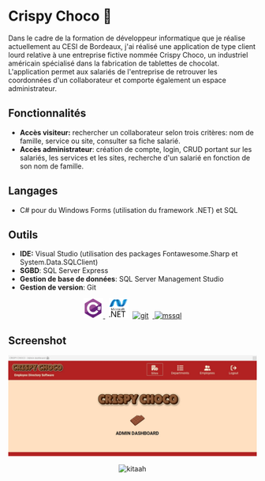 ﻿

# Crispy Choco 🍫 

Dans le cadre de la formation de développeur informatique que je réalise actuellement au CESI de Bordeaux, j'ai réalisé une application de type client lourd relative à une entreprise fictive nommée Crispy Choco, un industriel américain spécialisé dans la fabrication de tablettes de chocolat. L'application permet aux salariés de l'entreprise de retrouver les coordonnées d'un collaborateur et comporte également un espace administrateur.


## Fonctionnalités

- **Accès visiteur:** rechercher un collaborateur selon trois critères: nom de famille, service ou site, consulter sa fiche salarié.
- **Accès administrateur**: création de compte, login, CRUD portant sur les salariés, les services et les sites, recherche d'un salarié en fonction de son nom de famille.


## Langages

- C# pour du Windows Forms (utilisation du framework .NET) et SQL


## Outils

- **IDE:** Visual Studio (utilisation des packages Fontawesome.Sharp et System.Data.SQLClient)
- **SGBD**: SQL Server Express
- **Gestion de base de données**: SQL Server Management Studio
- **Gestion de version**: Git


<p align="center"> <a href="https://www.w3schools.com/cs/" target="_blank" rel="noreferrer"><img src="https://raw.githubusercontent.com/devicons/devicon/master/icons/csharp/csharp-original.svg" alt="csharp" width="40" height="40"/> </a>&nbsp;&nbsp;<a href="https://dotnet.microsoft.com/" target="_blank" rel="noreferrer"><img src="https://raw.githubusercontent.com/devicons/devicon/master/icons/dot-net/dot-net-original-wordmark.svg" alt="dotnet" width="40" height="40"></a>&nbsp;&nbsp;<a href="https://git-scm.com/" target="_blank" rel="noreferrer"><img src="https://www.vectorlogo.zone/logos/git-scm/git-scm-icon.svg" alt="git" width="40" height="40"/></a>&nbsp;&nbsp;<a href="https://www.microsoft.com/en-us/sql-server" target="_blank" rel="noreferrer"> <img src="https://www.svgrepo.com/show/303229/microsoft-sql-server-logo.svg" alt="mssql" width="40" height="40"/></a></p>


## Screenshot

<p align="center"><img src="screenshot.jpg" alt="screenshot de l'application de Crispy Choco" /></p>

<p align="center"><img src="https://komarev.com/ghpvc/?username=kitaah&color=orange" alt="kitaah" /></p>